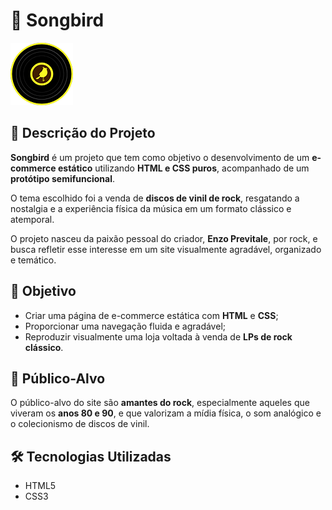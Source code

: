 # 🎵 Songbird

![Logo](images/logo.png)
 
## 📝 Descrição do Projeto
 
**Songbird** é um projeto que tem como objetivo o desenvolvimento de um **e-commerce estático** utilizando **HTML e CSS puros**, acompanhado de um **protótipo semifuncional**.
 
O tema escolhido foi a venda de **discos de vinil de rock**, resgatando a nostalgia e a experiência física da música em um formato clássico e atemporal.
 
O projeto nasceu da paixão pessoal do criador, **Enzo Previtale**, por rock, e busca refletir esse interesse em um site visualmente agradável, organizado e temático.
 
## 🎯 Objetivo
 
- Criar uma página de e-commerce estática com **HTML** e **CSS**;
- Proporcionar uma navegação fluida e agradável;
- Reproduzir visualmente uma loja voltada à venda de **LPs de rock clássico**.
 
## 👥 Público-Alvo
 
O público-alvo do site são **amantes do rock**, especialmente aqueles que viveram os **anos 80 e 90**, e que valorizam a mídia física, o som analógico e o colecionismo de discos de vinil.
 
## 🛠️ Tecnologias Utilizadas
 
- HTML5
- CSS3
